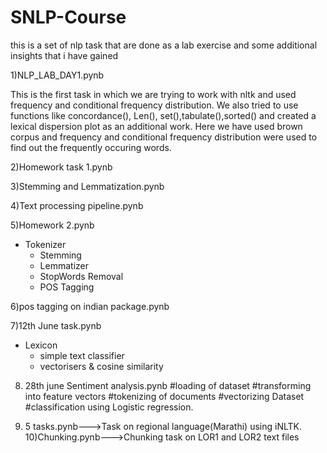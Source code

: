 
# SNLP-Course
this is a set of nlp task that are done as a lab exercise and some additional insights that i have gained


1)NLP_LAB_DAY1.pynb


This is the first task in which we are trying to work with nltk and used frequency and conditional frequency distribution. We also tried to use functions like concordance(), Len(), set(),tabulate(),sorted() and created a lexical dispersion plot as an additional work.
Here we have used brown corpus and frequency and conditional frequency distribution were used to find out the frequently occuring words.

2)Homework task 1.pynb


3)Stemming and Lemmatization.pynb


4)Text processing pipeline.pynb


5)Homework 2.pynb
* Tokenizer
   * Stemming
   * Lemmatizer
   * StopWords Removal
   * POS Tagging

6)pos tagging on indian package.pynb


7)12th June task.pynb
* Lexicon
   * simple text classifier
   * vectorisers & cosine similarity

8) 28th june
Sentiment analysis.pynb
    #loading of dataset
    #transforming into feature vectors
    #tokenizing of documents
    #vectorizing Dataset
    #classification using Logistic regression.
    
9) 5 tasks.pynb--->Task on regional language(Marathi) using iNLTK.
10)Chunking.pynb--->Chunking task on LOR1 and LOR2 text files
